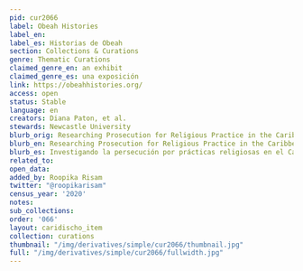 ```yaml
---
pid: cur2066
label: Obeah Histories
label_en:
label_es: Historias de Obeah
section: Collections & Curations
genre: Thematic Curations
claimed_genre_en: an exhibit
claimed_genre_es: una exposición
link: https://obeahhistories.org/
access: open
status: Stable
language: en
creators: Diana Paton, et al.
stewards: Newcastle University
blurb_orig: Researching Prosecution for Religious Practice in the Caribbean
blurb_en: Researching Prosecution for Religious Practice in the Caribbean
blurb_es: Investigando la persecución por prácticas religiosas en el Caribe.
related_to:
open_data:
added_by: Roopika Risam
twitter: "@roopikarisam"
census_year: '2020'
notes:
sub_collections:
order: '066'
layout: caridischo_item
collection: curations
thumbnail: "/img/derivatives/simple/cur2066/thumbnail.jpg"
full: "/img/derivatives/simple/cur2066/fullwidth.jpg"
---
```

